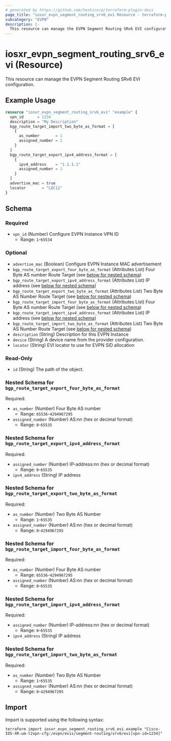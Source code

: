```yaml
---
# generated by https://github.com/hashicorp/terraform-plugin-docs
page_title: "iosxr_evpn_segment_routing_srv6_evi Resource - terraform-provider-iosxr"
subcategory: "EVPN"
description: |-
  This resource can manage the EVPN Segment Routing SRv6 EVI configuration.
---
```


# iosxr_evpn_segment_routing_srv6_evi (Resource)

This resource can manage the EVPN Segment Routing SRv6 EVI configuration.

## Example Usage

```terraform
resource "iosxr_evpn_segment_routing_srv6_evi" "example" {
  vpn_id      = 1234
  description = "My Description"
  bgp_route_target_import_two_byte_as_format = [
    {
      as_number       = 1
      assigned_number = 1
    }
  ]
  bgp_route_target_export_ipv4_address_format = [
    {
      ipv4_address    = "1.1.1.1"
      assigned_number = 1
    }
  ]
  advertise_mac = true
  locator       = "LOC12"
}
```

<!-- schema generated by tfplugindocs -->
## Schema

### Required

- `vpn_id` (Number) Configure EVPN Instance VPN ID
  - Range: `1`-`65534`

### Optional

- `advertise_mac` (Boolean) Configure EVPN Instance MAC advertisement
- `bgp_route_target_export_four_byte_as_format` (Attributes List) Four Byte AS number Route Target (see [below for nested schema](#nestedatt--bgp_route_target_export_four_byte_as_format))
- `bgp_route_target_export_ipv4_address_format` (Attributes List) IP address (see [below for nested schema](#nestedatt--bgp_route_target_export_ipv4_address_format))
- `bgp_route_target_export_two_byte_as_format` (Attributes List) Two Byte AS Number Route Target (see [below for nested schema](#nestedatt--bgp_route_target_export_two_byte_as_format))
- `bgp_route_target_import_four_byte_as_format` (Attributes List) Four Byte AS number Route Target (see [below for nested schema](#nestedatt--bgp_route_target_import_four_byte_as_format))
- `bgp_route_target_import_ipv4_address_format` (Attributes List) IP address (see [below for nested schema](#nestedatt--bgp_route_target_import_ipv4_address_format))
- `bgp_route_target_import_two_byte_as_format` (Attributes List) Two Byte AS Number Route Target (see [below for nested schema](#nestedatt--bgp_route_target_import_two_byte_as_format))
- `description` (String) Description for this EVPN Instance
- `device` (String) A device name from the provider configuration.
- `locator` (String) EVI locator to use for EVPN SID allocation

### Read-Only

- `id` (String) The path of the object.

<a id="nestedatt--bgp_route_target_export_four_byte_as_format"></a>
### Nested Schema for `bgp_route_target_export_four_byte_as_format`

Required:

- `as_number` (Number) Four Byte AS number
  - Range: `65536`-`4294967295`
- `assigned_number` (Number) AS:nn (hex or decimal format)
  - Range: `0`-`65535`


<a id="nestedatt--bgp_route_target_export_ipv4_address_format"></a>
### Nested Schema for `bgp_route_target_export_ipv4_address_format`

Required:

- `assigned_number` (Number) IP-address:nn (hex or decimal format)
  - Range: `0`-`65535`
- `ipv4_address` (String) IP address


<a id="nestedatt--bgp_route_target_export_two_byte_as_format"></a>
### Nested Schema for `bgp_route_target_export_two_byte_as_format`

Required:

- `as_number` (Number) Two Byte AS Number
  - Range: `1`-`65535`
- `assigned_number` (Number) AS:nn (hex or decimal format)
  - Range: `0`-`4294967295`


<a id="nestedatt--bgp_route_target_import_four_byte_as_format"></a>
### Nested Schema for `bgp_route_target_import_four_byte_as_format`

Required:

- `as_number` (Number) Four Byte AS number
  - Range: `65536`-`4294967295`
- `assigned_number` (Number) AS:nn (hex or decimal format)
  - Range: `0`-`65535`


<a id="nestedatt--bgp_route_target_import_ipv4_address_format"></a>
### Nested Schema for `bgp_route_target_import_ipv4_address_format`

Required:

- `assigned_number` (Number) IP-address:nn (hex or decimal format)
  - Range: `0`-`65535`
- `ipv4_address` (String) IP address


<a id="nestedatt--bgp_route_target_import_two_byte_as_format"></a>
### Nested Schema for `bgp_route_target_import_two_byte_as_format`

Required:

- `as_number` (Number) Two Byte AS Number
  - Range: `1`-`65535`
- `assigned_number` (Number) AS:nn (hex or decimal format)
  - Range: `0`-`4294967295`

## Import

Import is supported using the following syntax:

```shell
terraform import iosxr_evpn_segment_routing_srv6_evi.example "Cisco-IOS-XR-um-l2vpn-cfg:/evpn/evis/segment-routing/srv6/evi[vpn-id=1234]"
```
